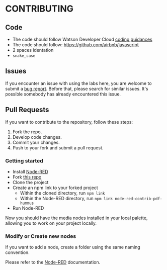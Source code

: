 # CONTRIBUTING

## Code

* The code should follow Watson Developer Cloud [coding guidances](https://github.com/watson-developer-cloud/api-guidelines)
* The code should follow: https://github.com/airbnb/javascript
* 2 spaces identation
* `snake_case`

## Issues

If you encounter an issue with using the labs here, you are welcome to submit
a [bug report](https://github.com/node-red-contrib-utils/node-red-contrib-pdf-hummus/issues).
Before that, please search for similar issues. It's possible somebody has already encountered this issue.

## Pull Requests

If you want to contribute to the repository, follow these steps:

1. Fork the repo.
2. Develop code changes.
5. Commit your changes.
6. Push to your fork and submit a pull request.

### Getting started

* Install [Node-RED](http://nodered.org/)
* Fork [this repo](https://github.com/node-red-contrib-utils/node-red-contrib-pdf-hummus)
* Clone the project
* Create an npm link to your forked project
  * Within the cloned directory, run `npm link`
  * Within the Node-RED directory, run `npm link node-red-contrib-pdf-hummus`
* Run Node-RED

Now you should have the media nodes installed in your local palette, allowing you to work on your project locally.

### Modify or Create new nodes

If you want to add a node, create a folder using the same naming convention.

Please refer to the [Node-RED](http://nodered.org/docs/creating-nodes/) documentation.
